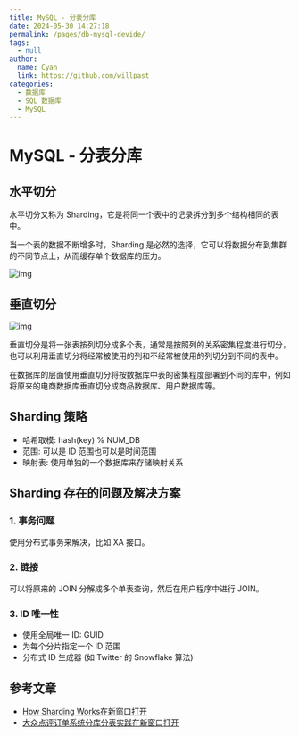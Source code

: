 ```yaml
---
title: MySQL - 分表分库
date: 2024-05-30 14:27:18
permalink: /pages/db-mysql-devide/
tags: 
  - null
author: 
  name: Cyan
  link: https://github.com/willpast
categories: 
  - 数据库
  - SQL 数据库
  - MySQL
---
```

# MySQL - 分表分库
 

## 水平切分

水平切分又称为 Sharding，它是将同一个表中的记录拆分到多个结构相同的表中。

当一个表的数据不断增多时，Sharding 是必然的选择，它可以将数据分布到集群的不同节点上，从而缓存单个数据库的压力。

![img](https://cdn.jsdelivr.net/gh/willpast/image/blog/ka_java/63c2909f-0c5f-496f-9fe5-ee9176b31aba.jpg)

## 垂直切分

![img](https://cdn.jsdelivr.net/gh/willpast/image/blog/ka_java/e130e5b8-b19a-4f1e-b860-223040525cf6.jpg)

垂直切分是将一张表按列切分成多个表，通常是按照列的关系密集程度进行切分，也可以利用垂直切分将经常被使用的列和不经常被使用的列切分到不同的表中。

在数据库的层面使用垂直切分将按数据库中表的密集程度部署到不同的库中，例如将原来的电商数据库垂直切分成商品数据库、用户数据库等。

## Sharding 策略

  * 哈希取模: hash(key) % NUM_DB
  * 范围: 可以是 ID 范围也可以是时间范围
  * 映射表: 使用单独的一个数据库来存储映射关系

## Sharding 存在的问题及解决方案

### 1\. 事务问题

使用分布式事务来解决，比如 XA 接口。

### 2\. 链接

可以将原来的 JOIN 分解成多个单表查询，然后在用户程序中进行 JOIN。

### 3\. ID 唯一性

  * 使用全局唯一 ID: GUID
  * 为每个分片指定一个 ID 范围
  * 分布式 ID 生成器 (如 Twitter 的 Snowflake 算法)

## 参考文章

  * [How Sharding Works在新窗口打开](https://medium.com/@jeeyoungk/how-sharding-works-b4dec46b3f6)
  * [大众点评订单系统分库分表实践在新窗口打开](https://tech.meituan.com/dianping_order_db_sharding.html)


 
